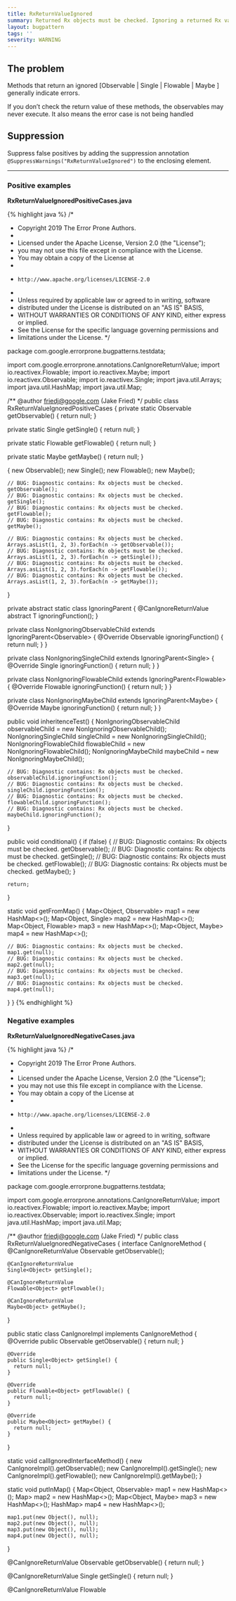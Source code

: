 ```yaml
---
title: RxReturnValueIgnored
summary: Returned Rx objects must be checked. Ignoring a returned Rx value means it is never scheduled for execution
layout: bugpattern
tags: ''
severity: WARNING
---
```


<!--
*** AUTO-GENERATED, DO NOT MODIFY ***
To make changes, edit the @BugPattern annotation or the explanation in docs/bugpattern.
-->


## The problem
Methods that return an ignored [Observable | Single | Flowable | Maybe ] generally indicate errors.

If you don’t check the return value of these methods, the observables may never execute. It also means the error case is not being handled

## Suppression
Suppress false positives by adding the suppression annotation `@SuppressWarnings("RxReturnValueIgnored")` to the enclosing element.

----------

### Positive examples
__RxReturnValueIgnoredPositiveCases.java__

{% highlight java %}
/*
 * Copyright 2019 The Error Prone Authors.
 *
 * Licensed under the Apache License, Version 2.0 (the "License");
 * you may not use this file except in compliance with the License.
 * You may obtain a copy of the License at
 *
 *     http://www.apache.org/licenses/LICENSE-2.0
 *
 * Unless required by applicable law or agreed to in writing, software
 * distributed under the License is distributed on an "AS IS" BASIS,
 * WITHOUT WARRANTIES OR CONDITIONS OF ANY KIND, either express or implied.
 * See the License for the specific language governing permissions and
 * limitations under the License.
 */

package com.google.errorprone.bugpatterns.testdata;

import com.google.errorprone.annotations.CanIgnoreReturnValue;
import io.reactivex.Flowable;
import io.reactivex.Maybe;
import io.reactivex.Observable;
import io.reactivex.Single;
import java.util.Arrays;
import java.util.HashMap;
import java.util.Map;

/** @author friedj@google.com (Jake Fried) */
public class RxReturnValueIgnoredPositiveCases {
  private static Observable getObservable() {
    return null;
  }

  private static Single getSingle() {
    return null;
  }

  private static Flowable getFlowable() {
    return null;
  }

  private static Maybe getMaybe() {
    return null;
  }

  {
    new Observable();
    new Single();
    new Flowable();
    new Maybe();

    // BUG: Diagnostic contains: Rx objects must be checked.
    getObservable();
    // BUG: Diagnostic contains: Rx objects must be checked.
    getSingle();
    // BUG: Diagnostic contains: Rx objects must be checked.
    getFlowable();
    // BUG: Diagnostic contains: Rx objects must be checked.
    getMaybe();

    // BUG: Diagnostic contains: Rx objects must be checked.
    Arrays.asList(1, 2, 3).forEach(n -> getObservable());
    // BUG: Diagnostic contains: Rx objects must be checked.
    Arrays.asList(1, 2, 3).forEach(n -> getSingle());
    // BUG: Diagnostic contains: Rx objects must be checked.
    Arrays.asList(1, 2, 3).forEach(n -> getFlowable());
    // BUG: Diagnostic contains: Rx objects must be checked.
    Arrays.asList(1, 2, 3).forEach(n -> getMaybe());
  }

  private abstract static class IgnoringParent<T> {
    @CanIgnoreReturnValue
    abstract T ignoringFunction();
  }

  private class NonIgnoringObservableChild extends IgnoringParent<Observable<Integer>> {
    @Override
    Observable<Integer> ignoringFunction() {
      return null;
    }
  }

  private class NonIgnoringSingleChild extends IgnoringParent<Single<Integer>> {
    @Override
    Single<Integer> ignoringFunction() {
      return null;
    }
  }

  private class NonIgnoringFlowableChild extends IgnoringParent<Flowable<Integer>> {
    @Override
    Flowable<Integer> ignoringFunction() {
      return null;
    }
  }

  private class NonIgnoringMaybeChild extends IgnoringParent<Maybe<Integer>> {
    @Override
    Maybe<Integer> ignoringFunction() {
      return null;
    }
  }

  public void inheritenceTest() {
    NonIgnoringObservableChild observableChild = new NonIgnoringObservableChild();
    NonIgnoringSingleChild singleChild = new NonIgnoringSingleChild();
    NonIgnoringFlowableChild flowableChild = new NonIgnoringFlowableChild();
    NonIgnoringMaybeChild maybeChild = new NonIgnoringMaybeChild();

    // BUG: Diagnostic contains: Rx objects must be checked.
    observableChild.ignoringFunction();
    // BUG: Diagnostic contains: Rx objects must be checked.
    singleChild.ignoringFunction();
    // BUG: Diagnostic contains: Rx objects must be checked.
    flowableChild.ignoringFunction();
    // BUG: Diagnostic contains: Rx objects must be checked.
    maybeChild.ignoringFunction();
  }

  public void conditional() {
    if (false) {
      // BUG: Diagnostic contains: Rx objects must be checked.
      getObservable();
      // BUG: Diagnostic contains: Rx objects must be checked.
      getSingle();
      // BUG: Diagnostic contains: Rx objects must be checked.
      getFlowable();
      // BUG: Diagnostic contains: Rx objects must be checked.
      getMaybe();
    }

    return;
  }

  static void getFromMap() {
    Map<Object, Observable> map1 = new HashMap<>();
    Map<Object, Single> map2 = new HashMap<>();
    Map<Object, Flowable> map3 = new HashMap<>();
    Map<Object, Maybe> map4 = new HashMap<>();

    // BUG: Diagnostic contains: Rx objects must be checked.
    map1.get(null);
    // BUG: Diagnostic contains: Rx objects must be checked.
    map2.get(null);
    // BUG: Diagnostic contains: Rx objects must be checked.
    map3.get(null);
    // BUG: Diagnostic contains: Rx objects must be checked.
    map4.get(null);
  }
}
{% endhighlight %}

### Negative examples
__RxReturnValueIgnoredNegativeCases.java__

{% highlight java %}
/*
 * Copyright 2019 The Error Prone Authors.
 *
 * Licensed under the Apache License, Version 2.0 (the "License");
 * you may not use this file except in compliance with the License.
 * You may obtain a copy of the License at
 *
 *     http://www.apache.org/licenses/LICENSE-2.0
 *
 * Unless required by applicable law or agreed to in writing, software
 * distributed under the License is distributed on an "AS IS" BASIS,
 * WITHOUT WARRANTIES OR CONDITIONS OF ANY KIND, either express or implied.
 * See the License for the specific language governing permissions and
 * limitations under the License.
 */

package com.google.errorprone.bugpatterns.testdata;

import com.google.errorprone.annotations.CanIgnoreReturnValue;
import io.reactivex.Flowable;
import io.reactivex.Maybe;
import io.reactivex.Observable;
import io.reactivex.Single;
import java.util.HashMap;
import java.util.Map;

/** @author friedj@google.com (Jake Fried) */
public class RxReturnValueIgnoredNegativeCases {
  interface CanIgnoreMethod {
    @CanIgnoreReturnValue
    Observable<Object> getObservable();

    @CanIgnoreReturnValue
    Single<Object> getSingle();

    @CanIgnoreReturnValue
    Flowable<Object> getFlowable();

    @CanIgnoreReturnValue
    Maybe<Object> getMaybe();
  }

  public static class CanIgnoreImpl implements CanIgnoreMethod {
    @Override
    public Observable<Object> getObservable() {
      return null;
    }

    @Override
    public Single<Object> getSingle() {
      return null;
    }

    @Override
    public Flowable<Object> getFlowable() {
      return null;
    }

    @Override
    public Maybe<Object> getMaybe() {
      return null;
    }
  }

  static void callIgnoredInterfaceMethod() {
    new CanIgnoreImpl().getObservable();
    new CanIgnoreImpl().getSingle();
    new CanIgnoreImpl().getFlowable();
    new CanIgnoreImpl().getMaybe();
  }

  static void putInMap() {
    Map<Object, Observable<?>> map1 = new HashMap<>();
    Map<Object, Single<?>> map2 = new HashMap<>();
    Map<Object, Maybe<?>> map3 = new HashMap<>();
    HashMap<Object, Flowable<?>> map4 = new HashMap<>();

    map1.put(new Object(), null);
    map2.put(new Object(), null);
    map3.put(new Object(), null);
    map4.put(new Object(), null);
  }

  @CanIgnoreReturnValue
  Observable<Object> getObservable() {
    return null;
  }

  @CanIgnoreReturnValue
  Single<Object> getSingle() {
    return null;
  }

  @CanIgnoreReturnValue
  Flowable<Object> getFlowable() {
    return null;
  }

  @CanIgnoreReturnValue
  Maybe<Object> getMaybe() {
    return null;
  }

  void checkIgnore() {
    getObservable();
    getSingle();
    getFlowable();
    getMaybe();
  }
}
{% endhighlight %}


